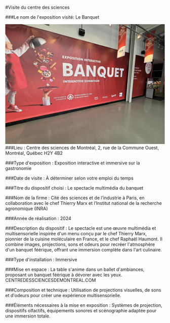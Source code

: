 #Visite du centre des sciences

###Le nom de l'exposition visité:
Le Banquet

![photo](medias/entrer_banquet.jpg)
###Lieu : 
Centre des sciences de Montréal, 2, rue de la Commune Ouest, Montréal, Québec H2Y 4B2
 
###Type d'exposition :
Exposition interactive et immersive sur la gastronomie
 
###Date de visite :
À déterminer selon votre emploi du temps
 
###Titre du dispositif choisi : 
Le spectacle multimédia du banquet
 
###Nom de la firme : 
Cité des sciences et de l’industrie à Paris, en collaboration avec le chef Thierry Marx et l’Institut national de la recherche agronomique (INRA)
 
###Année de réalisation : 
2024
 
###Description du dispositif : 
Le spectacle est une œuvre multimédia et multisensorielle inspirée d'un menu conçu par le chef Thierry Marx, pionnier de la cuisine moléculaire en France, et le chef Raphaël Haumont. Il combine images, projections, sons et odeurs pour recréer l'atmosphère d'un banquet féérique, offrant une immersion complète dans l'art culinaire.
 
###Type d'installation : 
Immersive
 
###Mise en espace : 
La table s'anime dans un ballet d'ambiances, proposant un banquet féérique à dévorer avec les yeux.
CENTREDESSCIENCESDEMONTREAL.COM
 
###Composition et technique :
Utilisation de projections visuelles, de sons et d'odeurs pour créer une expérience multisensorielle.
 
###Éléments nécessaires à la mise en exposition : 
Systèmes de projection, dispositifs olfactifs, équipements sonores et scénographie adaptée pour une immersion totale.

